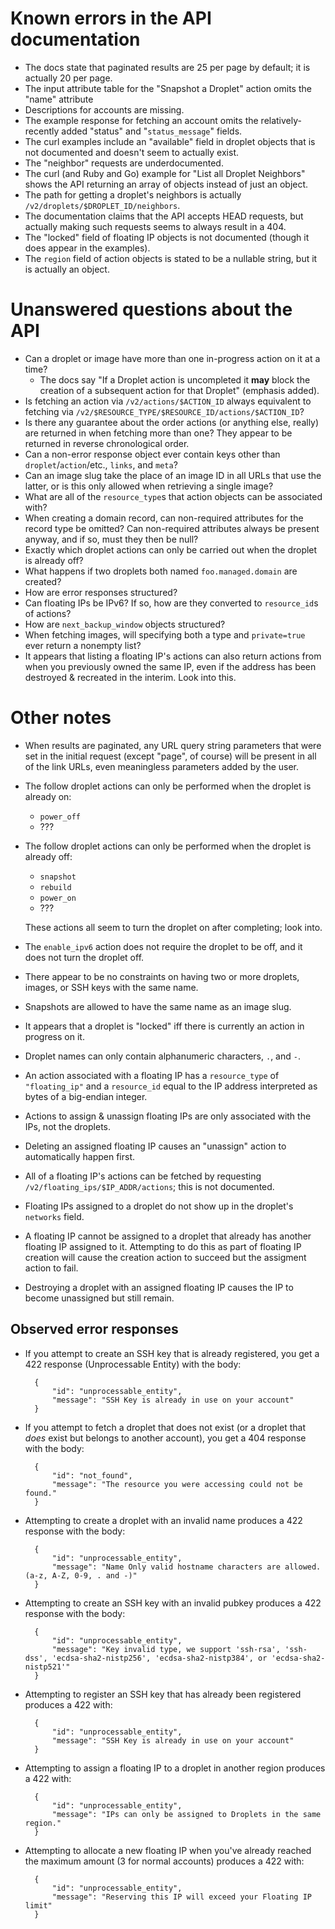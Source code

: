 # Known errors in the API documentation

- The docs state that paginated results are 25 per page by default; it is
  actually 20 per page.
- The input attribute table for the "Snapshot a Droplet" action omits the
  "name" attribute
- Descriptions for accounts are missing.
- The example response for fetching an account omits the relatively-recently
  added "status" and "`status_message`" fields.
- The curl examples include an "available" field in droplet objects that is not
  documented and doesn't seem to actually exist.
- The "neighbor" requests are underdocumented.
- The curl (and Ruby and Go) example for "List all Droplet Neighbors" shows the
  API returning an array of objects instead of just an object.
- The path for getting a droplet's neighbors is actually
  `/v2/droplets/$DROPLET_ID/neighbors`.
- The documentation claims that the API accepts HEAD requests, but actually
  making such requests seems to always result in a 404.
- The "locked" field of floating IP objects is not documented (though it does
  appear in the examples).
- The `region` field of action objects is stated to be a nullable string, but
  it is actually an object.

# Unanswered questions about the API

- Can a droplet or image have more than one in-progress action on it at a time?
    - The docs say "If a Droplet action is uncompleted it **may** block the
      creation of a subsequent action for that Droplet" (emphasis added).
- Is fetching an action via `/v2/actions/$ACTION_ID` always equivalent to
  fetching via `/v2/$RESOURCE_TYPE/$RESOURCE_ID/actions/$ACTION_ID`?
- Is there any guarantee about the order actions (or anything else, really) are
  returned in when fetching more than one?  They appear to be returned in
  reverse chronological order.
- Can a non-error response object ever contain keys other than
  `droplet`/`action`/etc., `links`, and `meta`?
- Can an image slug take the place of an image ID in all URLs that use the
  latter, or is this only allowed when retrieving a single image?
- What are all of the `resource_type`s that action objects can be associated
  with?
- When creating a domain record, can non-required attributes for the record
  type be omitted?  Can non-required attributes always be present anyway, and
  if so, must they then be null?
- Exactly which droplet actions can only be carried out when the droplet is
  already off?
- What happens if two droplets both named `foo.managed.domain` are created?
- How are error responses structured?
- Can floating IPs be IPv6?  If so, how are they converted to `resource_id`s of
  actions?
- How are `next_backup_window` objects structured?
- When fetching images, will specifying both a type and `private=true` ever
  return a nonempty list?
- It appears that listing a floating IP's actions can also return actions from
  when you previously owned the same IP, even if the address has been destroyed
  & recreated in the interim.  Look into this.

# Other notes

- When results are paginated, any URL query string parameters that were set in
  the initial request (except "page", of course) will be present in all of the
  link URLs, even meaningless parameters added by the user.
- The follow droplet actions can only be performed when the droplet is already
  on:
    - `power_off`
    - ???
- The follow droplet actions can only be performed when the droplet is already
  off:
    - `snapshot`
    - `rebuild`
    - `power_on`
    - ???

    These actions all seem to turn the droplet on after completing; look into.

- The `enable_ipv6` action does not require the droplet to be off, and it does
  not turn the droplet off.
- There appear to be no constraints on having two or more droplets, images, or
  SSH keys with the same name.
- Snapshots are allowed to have the same name as an image slug.
- It appears that a droplet is "locked" iff there is currently an action in
  progress on it.
- Droplet names can only contain alphanumeric characters, `.`, and `-`.
- An action associated with a floating IP has a `resource_type` of
  `"floating_ip"` and a `resource_id` equal to the IP address interpreted as
  bytes of a big-endian integer.
- Actions to assign & unassign floating IPs are only associated with the IPs,
  not the droplets.
- Deleting an assigned floating IP causes an "unassign" action to automatically
  happen first.
- All of a floating IP's actions can be fetched by requesting
  `/v2/floating_ips/$IP_ADDR/actions`; this is not documented.
- Floating IPs assigned to a droplet do not show up in the droplet's `networks`
  field.
- A floating IP cannot be assigned to a droplet that already has another
  floating IP assigned to it.  Attempting to do this as part of floating IP
  creation will cause the creation action to succeed but the assigment action
  to fail.
- Destroying a droplet with an assigned floating IP causes the IP to become
  unassigned but still remain.

## Observed error responses

- If you attempt to create an SSH key that is already registered, you get a 422
  response (Unprocessable Entity) with the body:

        {
            "id": "unprocessable_entity",
            "message": "SSH Key is already in use on your account"
        }

- If you attempt to fetch a droplet that does not exist (or a droplet that
  *does* exist but belongs to another account), you get a 404 response with the
  body:

        {
            "id": "not_found",
            "message": "The resource you were accessing could not be found."
        }

- Attempting to create a droplet with an invalid name produces a 422 response
  with the body:

        {
            "id": "unprocessable_entity",
            "message": "Name Only valid hostname characters are allowed. (a-z, A-Z, 0-9, . and -)"
        }

- Attempting to create an SSH key with an invalid pubkey produces a 422
  response with the body:

        {
            "id": "unprocessable_entity",
            "message": "Key invalid type, we support 'ssh-rsa', 'ssh-dss', 'ecdsa-sha2-nistp256', 'ecdsa-sha2-nistp384', or 'ecdsa-sha2-nistp521'"
        }

- Attempting to register an SSH key that has already been registered produces a
  422 with:

        {
            "id": "unprocessable_entity",
            "message": "SSH Key is already in use on your account"
        }

- Attempting to assign a floating IP to a droplet in another region produces a
  422 with:

        {
            "id": "unprocessable_entity",
            "message": "IPs can only be assigned to Droplets in the same region."
        }

- Attempting to allocate a new floating IP when you've already reached the
  maximum amount (3 for normal accounts) produces a 422 with:

        {
            "id": "unprocessable_entity",
            "message": "Reserving this IP will exceed your Floating IP limit"
        }
